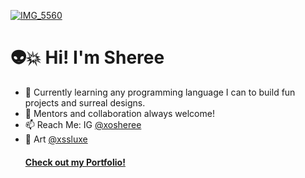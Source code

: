 <a href="https://luxsheree.github.io">![IMG_5560](https://github.com/luxsheree/luxsheree/assets/147013007/fa5ffe7b-df18-42f1-92db-3be5230f55bb)</a>

<h1>👽💥 Hi! I'm Sheree </h1>

- 🔮 Currently learning any programming language I can to build fun projects and surreal designs.
- 💞️ Mentors and collaboration always welcome!      
- 📫 Reach Me: IG <a href="https://www.instagram.com/xosheree">@xosheree</a>
- 🎨 Art <a href="https://www.instagram.com/xssluxe">@xssluxe</a>
   <h4> <a href="https://luxsheree.github.io">Check out my Portfolio!</a></h4>    

<!---
luxsheree/luxsheree is a ✨ special ✨ repository because its `README.md` (this file) appears on your GitHub profile.
You can click the Preview link to take a look at your changes.
--->
